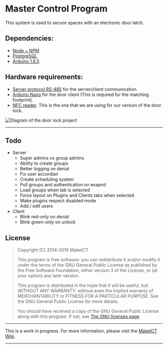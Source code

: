 # Master Control Program 

This system is used to secure spaces with an electronic door latch.

## Dependencies:
* [Node + NPM](Node.js)
* [PostgreSQL](http://www.postgresql.org/)
* [Arduino 1.6.5](https://www.arduino.cc/)

## Hardware requirements: 
* [Server protocol RS-485](https://en.wikipedia.org/wiki/RS-485) for the server/client communication.
* [Arduino Nano](https://www.arduino.cc/) for the door client (This is required for the matching footprint).
* [NFC reader](https://www.adafruit.com/products/364). This is the one that we are using for our version of the door lock. 

![Diagram of the door lock project](https://cdn.rawgit.com/MakeICT/electronic-door/v2.0/functional-overview.svg)

* * *

## Todo
* Server
	* Super admins vs group admins
	* Ability to create groups
	* Better logging on denial
	* Fix user accordian
	* Create scheduling system
	* Pull groups and authentication on exapnd
	* Load groups when tab is selected
	* Force layout on Plugins and Clients tabs when selected
	* Make plugins respect disabled mode
	* Add / edit users
* Client
	* Blink red-only on denial
	* Blink green-only on unlock

## License 

> Copyright (C) 2014-2016 MakeICT
> 
> This program is free software: you can redistribute it and/or modify it 
> under the terms of the GNU General Public License as published by the 
> Free Software Foundation, either version 3 of the License, or (at your 
> option) any later version.
> 
> This program is distributed in the hope that it will be useful, but 
> WITHOUT ANY WARRANTY; without even the implied warranty of 
> MERCHANTABILITY or FITNESS FOR A PARTICULAR PURPOSE.  See the GNU 
> General Public License for more details.
> 
> You should have received a copy of the GNU General Public License along 
> with this program.  If not, see [The GNU licenses page](http://www.gnu.org/licenses)
    
* * *

This is a work in progress. For more information, please visit the [MakeICT Wiki](http://makeict.org/wiki/index.php/Electronic_Door_Entry).

* * *
